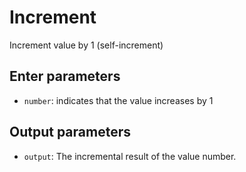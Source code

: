 # Increment

Increment value by 1 (self-increment)

## Enter parameters

- `number`: indicates that the value increases by 1

## Output parameters

- `output`: The incremental result of the value number.